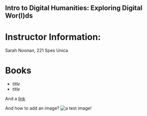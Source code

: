 ## Intro to Digital Humanities: Exploring Digital Wor(l)ds

# Instructor Information: 
Sarah Noonan, 221 Spes Unica

# Books
- *title*
- *title*

And a [link](https://dhsouthbend.org) 

And how to add an image? ![a test image!](https://drive.google.com/open?id=1Dkg0IieU8JR7dqUsCpH_hovf3FWrU_YA)
